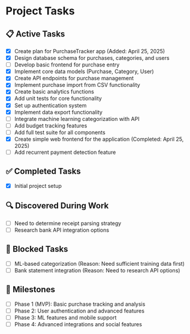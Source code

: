 # Project Tasks

## 📋 Active Tasks
<!-- Current tasks being worked on -->
- [x] Create plan for PurchaseTracker app (Added: April 25, 2025)
- [x] Design database schema for purchases, categories, and users
- [ ] Develop basic frontend for purchase entry
- [x] Implement core data models (Purchase, Category, User)
- [x] Create API endpoints for purchase management
- [x] Implement purchase import from CSV functionality
- [x] Create basic analytics functions
- [x] Add unit tests for core functionality
- [x] Set up authentication system
- [x] Implement data export functionality
- [ ] Integrate machine learning categorization with API
- [ ] Add budget tracking features
- [ ] Add full test suite for all components
- [x] Create simple web frontend for the application (Completed: April 25, 2025)
- [ ] Add recurrent payment detection feature

## ✅ Completed Tasks
<!-- Tasks that have been completed -->
- [x] Initial project setup

## 🔍 Discovered During Work
<!-- Tasks or issues discovered while working on other tasks -->
- [ ] Need to determine receipt parsing strategy
- [ ] Research bank API integration options

## 🚧 Blocked Tasks
<!-- Tasks blocked by dependencies or issues -->
- [ ] ML-based categorization (Reason: Need sufficient training data first)
- [ ] Bank statement integration (Reason: Need to research API options)

## 🏁 Milestones
<!-- Key project milestones -->
- [ ] Phase 1 (MVP): Basic purchase tracking and analysis
- [ ] Phase 2: User authentication and advanced features
- [ ] Phase 3: ML features and mobile support
- [ ] Phase 4: Advanced integrations and social features
